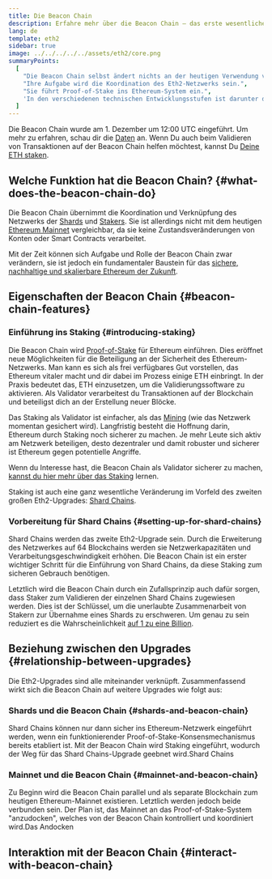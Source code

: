 ```yaml
---
title: Die Beacon Chain
description: Erfahre mehr über die Beacon Chain – das erste wesentliche Eth2-Upgrade für Ethereum.
lang: de
template: eth2
sidebar: true
image: ../../../../../assets/eth2/core.png
summaryPoints:
  [
    "Die Beacon Chain selbst ändert nichts an der heutigen Verwendung von Ethereum.",
    "Ihre Aufgabe wird die Koordination des Eth2-Netzwerks sein.",
    "Sie führt Proof-of-Stake ins Ethereum-System ein.",
    'In den verschiedenen technischen Entwicklungsstufen ist darunter die "Phase 0" gemeint.',
  ]
---
```


<UpgradeStatus isShipped date="Shipped!">
    Die Beacon Chain wurde am 1. Dezember um 12:00 UTC eingeführt. Um mehr zu erfahren, schau dir die <a href="https://beaconscan.com/">Daten</a> an. Wenn Du auch beim Validieren von Transaktionen auf der Beacon Chain helfen möchtest, kannst Du <a href="/eth2/staking/">Deine ETH staken</a>.
</UpgradeStatus>

## Welche Funktion hat die Beacon Chain? {#what-does-the-beacon-chain-do}

Die Beacon Chain übernimmt die Koordination und Verknüpfung des Netzwerks der [Shards](/eth2/shard-chains/) und [Stakers](/eth2/staking/). Sie ist allerdings nicht mit dem heutigen [Ethereum Mainnet](/glossary/#mainnet) vergleichbar, da sie keine Zustandsveränderungen von Konten oder Smart Contracts verarbeitet.

Mit der Zeit können sich Aufgabe und Rolle der Beacon Chain zwar verändern, sie ist jedoch ein fundamentaler Baustein für das [sichere, nachhaltige und skalierbare Ethereum der Zukunft](/eth2/vision/).

## Eigenschaften der Beacon Chain {#beacon-chain-features}

### Einführung ins Staking {#introducing-staking}

Die Beacon Chain wird [Proof-of-Stake](/developers/docs/consensus-mechanisms/pos/) für Ethereum einführen. Dies eröffnet neue Möglichkeiten für die Beteiligung an der Sicherheit des Ethereum-Netzwerks. Man kann es sich als frei verfügbares Gut vorstellen, das Ethereum vitaler macht und dir dabei im Prozess einige ETH einbringt. In der Praxis bedeutet das, ETH einzusetzen, um die Validierungssoftware zu aktivieren. Als Validator verarbeitest du Transaktionen auf der Blockchain und beteiligst dich an der Erstellung neuer Blöcke.

Das Staking als Validator ist einfacher, als das [Mining](/developers/docs/mining/) (wie das Netzwerk momentan gesichert wird). Langfristig besteht die Hoffnung darin, Ethereum durch Staking noch sicherer zu machen. Je mehr Leute sich aktiv am Netzwerk beteiligen, desto dezentraler und damit robuster und sicherer ist Ethereum gegen potentielle Angriffe.

<InfoBanner emoji=":money_bag:">
Wenn du Interesse hast, die Beacon Chain als Validator sicherer zu machen, <a href="/eth2/staking/">kannst du hier mehr über das Staking</a> lernen.
</InfoBanner>

Staking ist auch eine ganz wesentliche Veränderung im Vorfeld des zweiten großen Eth2-Upgrades: [Shard Chains](/eth2/shard-chains/).

### Vorbereitung für Shard Chains {#setting-up-for-shard-chains}

Shard Chains werden das zweite Eth2-Upgrade sein. Durch die Erweiterung des Netzwerkes auf 64 Blockchains werden sie Netzwerkapazitäten und Verarbeitungsgeschwindigkeit erhöhen. Die Beacon Chain ist ein erster wichtiger Schritt für die Einführung von Shard Chains, da diese Staking zum sicheren Gebrauch benötigen.

Letztlich wird die Beacon Chain durch ein Zufallsprinzip auch dafür sorgen, dass Staker zum Validieren der einzelnen Shard Chains zugewiesen werden. Dies ist der Schlüssel, um die unerlaubte Zusammenarbeit von Stakern zur Übernahme eines Shards zu erschweren. Um genau zu sein reduziert es die Wahrscheinlichkeit [auf 1 zu eine Billion](https://medium.com/@chihchengliang/minimum-committee-size-explained-67047111fa20).

## Beziehung zwischen den Upgrades {#relationship-between-upgrades}

Die Eth2-Upgrades sind alle miteinander verknüpft. Zusammenfassend wirkt sich die Beacon Chain auf weitere Upgrades wie folgt aus:

### Shards und die Beacon Chain {#shards-and-beacon-chain}

Shard Chains können nur dann sicher ins Ethereum-Netzwerk eingeführt werden, wenn ein funktionierender Proof-of-Stake-Konsensmechanismus bereits etabliert ist. Mit der Beacon Chain wird Staking eingeführt, wodurch der Weg für das Shard Chains-Upgrade geebnet wird.<ButtonLink to="/eth2/shard-chains/">Shard Chains</ButtonLink>

### Mainnet und die Beacon Chain {#mainnet-and-beacon-chain}

Zu Beginn wird die Beacon Chain parallel und als separate Blockchain zum heutigen Ethereum-Mainnet existieren. Letztlich werden jedoch beide verbunden sein. Der Plan ist, das Mainnet an das Proof-of-Stake-System "anzudocken", welches von der Beacon Chain kontrolliert und koordiniert wird.<ButtonLink to="/eth2/merge/">Das Andocken</ButtonLink>

<Divider />

## Interaktion mit der Beacon Chain {#interact-with-beacon-chain}

<Eth2BeaconChainActions />
